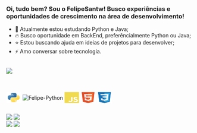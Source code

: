 ### Oi, tudo bem? Sou o FelipeSantw! Busco experiências e oportunidades de crescimento na área de desenvolvimento!

- 👾 Atualmente estou estudando Python e Java;
- 🔥 Busco oportunidade em BackEnd, preferêncialmente Python ou Java;
- ⭐ Estou buscando ajuda em ideias de projetos para desenvolver;
- ⚡ Amo conversar sobre tecnologia.

##
<picture>
  <source 
    srcset="https://github-readme-stats.vercel.app/api?username=FelipeSantw&show_icons=true&theme=dark"
    media="(prefers-color-scheme: dark)"
  />
  <source
   srcset="https://github-readme-stats.vercel.app/api?username=FelipeSantw&show_icons=true"
   media="(prefers-color-scheme: light), (prefers-color-scheme: no-preference)"
  />
  <img src="https://github-readme-stats.vercel.app/api?username=FelipeSantw&show_icons=false"/>
</picture>


##
<div style="display: inline_block"><br>
  <img align="center" alt="Felipe-Python" height="30" width="40" src="https://raw.githubusercontent.com/devicons/devicon/master/icons/python/python-original.svg">
  <img align="center" alt="Felipe-Python" height="30" width="40" src="https://cdn.jsdelivr.net/gh/devicons/devicon/icons/java/java-original.svg"">
  <img align="center" alt="Felipe-Js" height="30" width="40" src="https://raw.githubusercontent.com/devicons/devicon/master/icons/javascript/javascript-plain.svg">
  <img align="center" alt="Felipe-HTML" height="30" width="40" src="https://raw.githubusercontent.com/devicons/devicon/master/icons/html5/html5-original.svg">
  <img align="center" alt="Felipe-CSS" height="30" width="40" src="https://raw.githubusercontent.com/devicons/devicon/master/icons/css3/css3-original.svg">
</div>

##
<div>
  <a href = "mailto:felipesantosdd2@gmail.com"><img src="https://img.shields.io/badge/-Gmail-%23333?style=for-the-badge&logo=gmail&logoColor=white" target="_blank"></a>
  <a href="https://www.linkedin.com/in/felipe-bittencourt-dos-santos-6b406421a/" target="_blank"><img src="https://img.shields.io/badge/-LinkedIn-%230077B5?style=for-the-badge&logo=linkedin&logoColor=white" target="_blank"></a> 
</div>
<div>
  <a href="https://github.com/FelipeSantw/FelipeSantw/files/10905291/Curriculo.-.Felipe.B.Santos.pdf" target="_blank"><img src="https://img.shields.io/badge/Meu-Curr%C3%ADculo-success"></a>
  <a href="https://programathor.com.br/users/126093" target="_blank"><img src="https://img.shields.io/badge/Perfil-Programator-yellow"></a>
</div>
